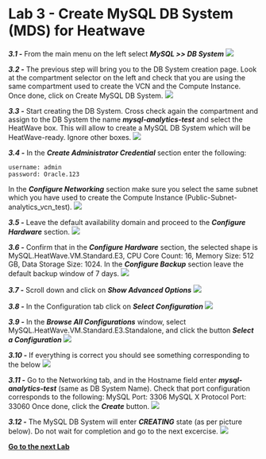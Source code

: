 # Lab 3 - Create MySQL DB System (MDS) for Heatwave

_**3.1 -**_ From the main menu on the left select _**MySQL >> DB System**_
![](./images/HW17_mds.png)

_**3.2 -**_ The previous step will bring you to the DB System creation page. 
Look at the compartment selector on the left and check that you are using the same compartment used to create the VCN and the Compute Instance. Once done, click on Create MySQL DB System.
![](./images/HW18_mds.png)

_**3.3 -**_ Start creating the DB System. Cross check again the compartment and assign to the DB System the name _**mysql-analytics-test**_ and select the HeatWave box. This will allow to create a MySQL DB System which will be HeatWave-ready. Ignore other boxes.
![](./images/HW19_mds.png)

_**3.4 -**_ In the _**Create Administrator Credential**_ section enter the following:
```
username: admin
password: Oracle.123
```
In the _**Configure Networking**_ section make sure you select the same subnet which you have used to create the Compute Instance (Public-Subnet-analytics_vcn_test).
![](./images/HW20_mds.png)

_**3.5 -**_ Leave the default availability domain and proceed to the _**Configure Hardware**_ section.
![](./images/HW21_mds.png)

_**3.6 -**_ Confirm that in the _**Configure Hardware**_ section, the selected shape is MySQL.HeatWave.VM.Standard.E3, CPU Core Count: 16, Memory Size: 512 GB, Data Storage Size: 1024.
In the _**Configure Backup**_ section leave the default backup window of 7 days.
![](./images/HW22_mds.png)

_**3.7 -**_ Scroll down and click on _**Show Advanced Options**_ 
![](./images/HW23_mds.png)

_**3.8 -**_ In the Configuration tab click on _**Select Configuration**_ 
![](./images/HW24_mds.png)

_**3.9 -**_ In the _**Browse All Configurations**_ window, select MySQL.HeatWave.VM.Standard.E3.Standalone, and click the button _**Select a Configuration**_ 
![](./images/HW25_mds.png)

_**3.10 -**_ If everything is correct you should see something corresponding to the below
![](./images/HW26_mds.png)

_**3.11 -**_ Go to the Networking tab, and in the Hostname field enter _**mysql-analytics-test**_ (same as DB System Name). 
Check that port configuration corresponds to the following:
MySQL Port: 3306
MySQL X Protocol Port: 33060
Once done, click the _**Create**_ button.
![](./images/HW27_mds.png)

_**3.12 -**_ The MySQL DB System will enter _**CREATING**_ state (as per picture below). Do not wait for completion and go to the next excercise.
![](./images/HW28_mds.png)

**[Go to the next Lab](Lab4.md)**

